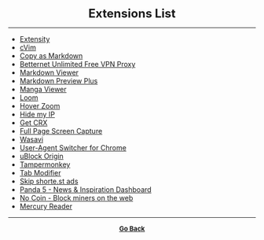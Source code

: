 <p align="center">
  <b>
  <font size="+2">Extensions List</font>
  </b>
</p>

---

  - [Extensity](https://chrome.google.com/webstore/detail/extensity/jjmflmamggggndanpgfnpelongoepncg)
  - [cVim](https://chrome.google.com/webstore/detail/cvim/ihlenndgcmojhcghmfjfneahoeklbjjh)  
  - [Copy as Markdown](https://chrome.google.com/webstore/detail/copy-as-markdown/fkeaekngjflipcockcnpobkpbbfbhmdn)  
  - [Betternet Unlimited Free VPN Proxy](https://chrome.google.com/webstore/detail/betternet-unlimited-free/gjknjjomckknofjidppipffbpoekiipm)  
  - [Markdown Viewer](https://chrome.google.com/webstore/detail/markdown-viewer/ckkdlimhmcjmikdlpkmbgfkaikojcbjk)  
  - [Markdown Preview Plus](https://chrome.google.com/webstore/detail/markdown-preview-plus/febilkbfcbhebfnokafefeacimjdckgl)  
  - [Manga Viewer](https://chrome.google.com/webstore/detail/manga-viewer/pklmemokeghpbhihhjepfobaajbonjkd)  
  - [Loom](https://chrome.google.com/webstore/detail/loom-video-recorder-scree/liecbddmkiiihnedobmlmillhodjkdmb)  
  - [Hover Zoom](https://chrome.google.com/webstore/detail/hover-zoom/nonjdcjchghhkdoolnlbekcfllmednbl)  
  - [Hide my IP](https://chrome.google.com/webstore/detail/hide-my-ip/pekcnopmdcbjdgmpnpkndppflpldnkkp)  
  - [Get CRX](https://chrome.google.com/webstore/detail/get-crx/dijpllakibenlejkbajahncialkbdkjc)  
  - [Full Page Screen Capture](https://chrome.google.com/webstore/detail/full-page-screen-capture/fdpohaocaechififmbbbbbknoalclacl)  
  - [Wasavi](https://chrome.google.com/webstore/detail/wasavi/dgogifpkoilgiofhhhodbodcfgomelhe)  
  - [User-Agent Switcher for Chrome](https://chrome.google.com/webstore/detail/user-agent-switcher-for-c/djflhoibgkdhkhhcedjiklpkjnoahfmg)  
  - [uBlock Origin](https://chrome.google.com/webstore/detail/ublock-origin/cjpalhdlnbpafiamejdnhcphjbkeiagm)  
  - [Tampermonkey](https://chrome.google.com/webstore/detail/tampermonkey/dhdgffkkebhmkfjojejmpbldmpobfkfo)  
  - [Tab Modifier](https://chrome.google.com/webstore/detail/tab-modifier/hcbgadmbdkiilgpifjgcakjehmafcjai)  
  - [Skip shorte.st ads](https://chrome.google.com/webstore/detail/skip-shortest-ads/bhgkdnnlhmefhnkfilcaaibapeepkfok)  
  - [Panda 5 - News & Inspiration Dashboard](https://chrome.google.com/webstore/detail/panda-5-news-inspiration/haafibkemckmbknhfkiiniobjpgkebko)  
  - [No Coin - Block miners on the web](https://chrome.google.com/webstore/detail/no-coin-block-miners-on-t/gojamcfopckidlocpkbelmpjcgmbgjcl)  
  - [Mercury Reader](https://chrome.google.com/webstore/detail/mercury-reader/oknpjjbmpnndlpmnhmekjpocelpnlfdi)  

---

<p align="center">
  <b>
  <a href="https://gs1293.github.io/resource.html"> <font size="-1">Go Back</font></a>
  </b>
</p>
